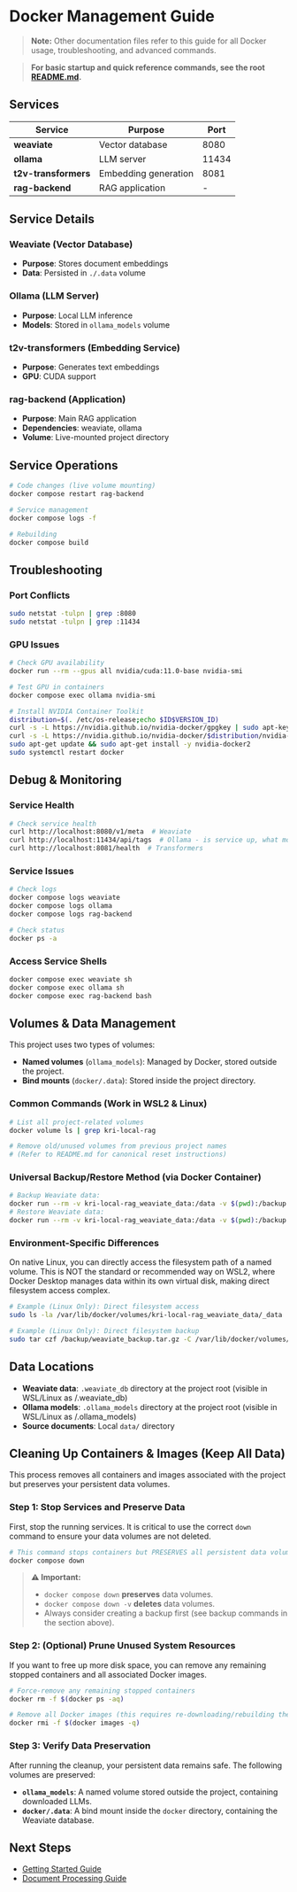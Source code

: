 # Docker Management Guide

> **Note:** Other documentation files refer to this guide for all Docker usage, troubleshooting, and advanced commands.

> **For basic startup and quick reference commands, see the root [README.md](../README.md).**

## Services

| Service | Purpose | Port |
|---------|---------|------|
| **weaviate** | Vector database | 8080 |
| **ollama** | LLM server | 11434 |
| **t2v-transformers** | Embedding generation | 8081 |
| **rag-backend** | RAG application | - |

## Service Details

### Weaviate (Vector Database)
- **Purpose**: Stores document embeddings
- **Data**: Persisted in `./.data` volume

### Ollama (LLM Server)
- **Purpose**: Local LLM inference
- **Models**: Stored in `ollama_models` volume

### t2v-transformers (Embedding Service)
- **Purpose**: Generates text embeddings
- **GPU**: CUDA support

### rag-backend (Application)
- **Purpose**: Main RAG application
- **Dependencies**: weaviate, ollama
- **Volume**: Live-mounted project directory

## Service Operations

```bash
# Code changes (live volume mounting)
docker compose restart rag-backend

# Service management
docker compose logs -f

# Rebuilding
docker compose build
```

## Troubleshooting

### Port Conflicts
```bash
sudo netstat -tulpn | grep :8080
sudo netstat -tulpn | grep :11434
```

### GPU Issues
```bash
# Check GPU availability
docker run --rm --gpus all nvidia/cuda:11.0-base nvidia-smi

# Test GPU in containers
docker compose exec ollama nvidia-smi

# Install NVIDIA Container Toolkit
distribution=$(. /etc/os-release;echo $ID$VERSION_ID)
curl -s -L https://nvidia.github.io/nvidia-docker/gpgkey | sudo apt-key add -
curl -s -L https://nvidia.github.io/nvidia-docker/$distribution/nvidia-docker.list | sudo tee /etc/apt/sources.list.d/nvidia-docker.list
sudo apt-get update && sudo apt-get install -y nvidia-docker2
sudo systemctl restart docker
```

## Debug & Monitoring

### Service Health
```bash
# Check service health
curl http://localhost:8080/v1/meta  # Weaviate
curl http://localhost:11434/api/tags  # Ollama - is service up, what models are available
curl http://localhost:8081/health  # Transformers
```

### Service Issues
```bash
# Check logs
docker compose logs weaviate
docker compose logs ollama
docker compose logs rag-backend

# Check status
docker ps -a
```

### Access Service Shells
```bash
docker compose exec weaviate sh
docker compose exec ollama sh
docker compose exec rag-backend bash
```

## Volumes & Data Management

This project uses two types of volumes:
- **Named volumes** (`ollama_models`): Managed by Docker, stored outside the project.
- **Bind mounts** (`docker/.data`): Stored inside the project directory.

### Common Commands (Work in WSL2 & Linux)

```bash
# List all project-related volumes
docker volume ls | grep kri-local-rag

# Remove old/unused volumes from previous project names
# (Refer to README.md for canonical reset instructions)
```

### Universal Backup/Restore Method (via Docker Container)

```bash
# Backup Weaviate data:
docker run --rm -v kri-local-rag_weaviate_data:/data -v $(pwd):/backup alpine tar czf /backup/weaviate_backup.tar.gz -C /data .
# Restore Weaviate data:
docker run --rm -v kri-local-rag_weaviate_data:/data -v $(pwd):/backup alpine tar xzf /backup/weaviate_backup.tar.gz -C /data .
```

### Environment-Specific Differences

On native Linux, you can directly access the filesystem path of a named volume. This is NOT the standard or recommended way on WSL2, where Docker Desktop manages data within its own virtual disk, making direct filesystem access complex.

```bash
# Example (Linux Only): Direct filesystem access
sudo ls -la /var/lib/docker/volumes/kri-local-rag_weaviate_data/_data

# Example (Linux Only): Direct filesystem backup
sudo tar czf /backup/weaviate_backup.tar.gz -C /var/lib/docker/volumes/kri-local-rag_weaviate_data/_data .
```

## Data Locations

- **Weaviate data**: `.weaviate_db` directory at the project root (visible in WSL/Linux as <project-root>/.weaviate_db)
- **Ollama models**: `.ollama_models` directory at the project root (visible in WSL/Linux as <project-root>/.ollama_models)
- **Source documents**: Local `data/` directory

## Cleaning Up Containers & Images (Keep All Data)

This process removes all containers and images associated with the project but preserves your persistent data volumes.

### Step 1: Stop Services and Preserve Data

First, stop the running services. It is critical to use the correct `down` command to ensure your data volumes are not deleted.

```bash
# This command stops containers but PRESERVES all persistent data volumes.
docker compose down
```

> **⚠️ Important:**
> -   `docker compose down` **preserves** data volumes.
> -   `docker compose down -v` **deletes** data volumes.
> -   Always consider creating a backup first (see backup commands in the section above).

### Step 2: (Optional) Prune Unused System Resources

If you want to free up more disk space, you can remove any remaining stopped containers and all associated Docker images.

```bash
# Force-remove any remaining stopped containers
docker rm -f $(docker ps -aq)

# Remove all Docker images (this requires re-downloading/rebuilding them later)
docker rmi -f $(docker images -q)
```

### Step 3: Verify Data Preservation

After running the cleanup, your persistent data remains safe. The following volumes are preserved:
-   **`ollama_models`**: A named volume stored outside the project, containing downloaded LLMs.
-   **`docker/.data`**: A bind mount inside the `docker` directory, containing the Weaviate database.

## Next Steps

- [Getting Started Guide](GETTING_STARTED.md)
- [Document Processing Guide](document-processing.md) 